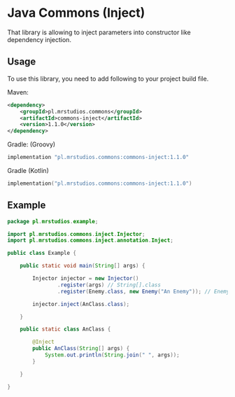 # Java Commons (Inject)
That library is allowing to inject parameters into constructor like dependency injection.

## Usage
To use this library, you need to add following to your project build file.

Maven:
```xml
<dependency>
    <groupId>pl.mrstudios.commons</groupId>
    <artifactId>commons-inject</artifactId>
    <version>1.1.0</version>
</dependency>
```

Gradle: (Groovy)
```groovy
implementation "pl.mrstudios.commons:commons-inject:1.1.0"
```

Gradle (Kotlin)
```kotlin
implementation("pl.mrstudios.commons:commons-inject:1.1.0")
```

## Example

```java
package pl.mrstudios.example;

import pl.mrstudios.commons.inject.Injector;
import pl.mrstudios.commons.inject.annotation.Inject;

public class Example {

    public static void main(String[] args) {

        Injector injector = new Injector()
                .register(args) // String[].class
                .register(Enemy.class, new Enemy("An Enemy")); // Enemy.class

        injector.inject(AnClass.class);

    }

    public static class AnClass {

        @Inject
        public AnClass(String[] args) {
            System.out.println(String.join(" ", args));
        }

    }

}
```

